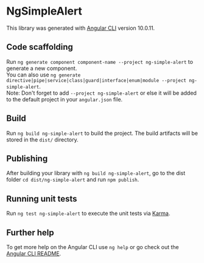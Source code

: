 # NgSimpleAlert

This library was generated with [Angular CLI](https://github.com/angular/angular-cli) version 10.0.11.

## Code scaffolding

Run `ng generate component component-name --project ng-simple-alert` to generate a new component.  
You can also use `ng generate directive|pipe|service|class|guard|interface|enum|module --project ng-simple-alert`.  
Note: Don't forget to add `--project ng-simple-alert` or else it will be added to the default project in your `angular.json` file.

## Build

Run `ng build ng-simple-alert` to build the project. The build artifacts will be stored in the `dist/` directory.

## Publishing

After building your library with `ng build ng-simple-alert`, go to the dist folder `cd dist/ng-simple-alert` and run `npm publish`.

## Running unit tests

Run `ng test ng-simple-alert` to execute the unit tests via [Karma](https://karma-runner.github.io).

## Further help

To get more help on the Angular CLI use `ng help` or go check out the [Angular CLI README](https://github.com/angular/angular-cli/blob/master/README.md).
